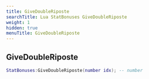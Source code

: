 ```yaml
---
title: GiveDoubleRiposte
searchTitle: Lua StatBonuses GiveDoubleRiposte
weight: 1
hidden: true
menuTitle: GiveDoubleRiposte
---
```

## GiveDoubleRiposte
```lua
StatBonuses:GiveDoubleRiposte(number idx); -- number
```